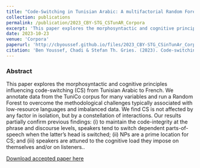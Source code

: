 ```yaml
---
title: "Code-Switching in Tunisian Arabic: A multifactorial Random Forest Analysis"
collection: publications
permalink: /publication/2023_CBY-STG_CSTunAR_Corpora
excerpt: 'This paper explores the morphosyntactic and cognitive principles influencing code-switching (CS) from Tunisian Arabic to French.'
date: 2023-10-23
venue: 'Corpora'
paperurl: 'http://cbyoussef.github.io/files/2023_CBY-STG_CSinTunAr_Corpora.pdf'
citation: 'Ben Youssef, Chadi & Stefan Th. Gries. (2023). Code-switching in Tunisian Arabic: A multifactorial random forest analysis. Corpora.'
---
```


### Abstract

This paper explores the morphosyntactic and cognitive principles influencing code-switching (CS) from Tunisian Arabic to French. We annotate data from the TuniCo corpus for many variables and run a Random Forest to overcome the methodological challenges typically associated with low-resource languages and imbalanced data. We find CS is not affected by any factor in isolation, but by a constellation of interactions. Our results partially confirm previous findings: (i) to maintain the code-integrity at the phrase and discourse levels, speakers tend to switch dependent parts-of-speech when the latter’s head is switched; (ii) NPs are a prime location for CS; and (iii) speakers are attuned to the cognitive load they impose on themselves and/or on listeners..

[Download accepted paper here](http://cbyoussef.github.io/files/2023_CBY-STG_CSinTunAr_Corpora.pdf)

